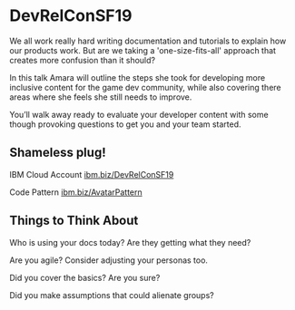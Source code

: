 # DevRelConSF19

We all work really hard writing documentation and tutorials to explain how our products work. But are we taking a 'one-size-fits-all' approach that creates more confusion than it should?

In this talk Amara will outline the steps she took for developing more inclusive content for the game dev community, while also covering there areas where she feels she still needs to improve.

You’ll walk away ready to evaluate your developer content with some though provoking questions to get you and your team started.

## Shameless plug!

IBM Cloud Account
[ibm.biz/DevRelConSF19](https://ibm.biz/DevRelConSF19)

Code Pattern
[ibm.biz/AvatarPattern](https://ibm.biz/AvatarPattern)


## Things to Think About

Who is using your docs today? Are they getting what they need?

Are you agile? Consider adjusting your personas too.

Did you cover the basics? Are you sure?

Did you make assumptions that could alienate groups?
